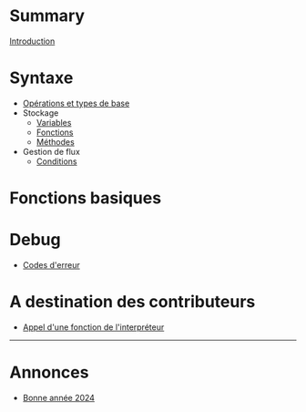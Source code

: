 
# Summary

[Introduction](Introduction.md)

# Syntaxe

- [Opérations et types de base](Base/Opérations%20et%20types%20de%20base.md)
- Stockage
	- [Variables](Stockage/Variables.md)
	- [Fonctions](Stockage/Fonctions.md)
	- [Méthodes](Stockage/Méthodes.md)
- Gestion de flux
	- [Conditions](Flux/Conditions.md)

# Fonctions basiques

# Debug

- [Codes d'erreur](Codes_erreur/Codes_erreur.md)

# A destination des contributeurs

- [Appel d'une fonction de l'interpréteur](Niveau_interpreteur/Appel_fonction_interpreteur.md)

---

# Annonces

- [Bonne année 2024](Annonces/2024.md)

